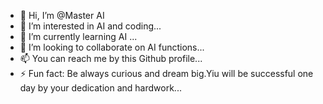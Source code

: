 - 👋 Hi, I’m @Master AI
- 👀 I’m interested in AI and coding...
- 🌱 I’m currently learning AI ...
- 💞️ I’m looking to collaborate on AI functions...
- 📫 You can reach me by this Github profile...
- ⚡ Fun fact: Be always curious and dream big.Yiu will be successful one day by your dedication and hardwork...

<!---
Hardikplaz5/Hardikplaz5 is a ✨ special ✨ repository because its `README.md` (this file) appears on your GitHub profile.
You can click the Preview link to take a look at your changes.
--->
